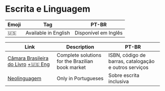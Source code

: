 # Escrita e Linguagem

| Emoji | Tag                  | PT-BR                |
| ----- | -------------------- | -------------------- |
| 🇺🇸  | Available in English | Disponível em Inglês |

| Link                                                                                | Description                                      | PT-BR                                                 |
| ----------------------------------------------------------------------------------- | ------------------------------------------------ | ----------------------------------------------------- |
| [Câmara Brasileira do Livro](https://cbl.org.br) [+🇺🇸 Eng](https://cbl.org.br/en) | Complete solutions for the Brazilian book market | ISBN, código de barras, catalogação e outros serviços |
| [Neolinguagem](https://bloguealternative.wordpress.com/neolinguagem/)               | Only in Portugueses                              | Sobre escrita inclusiva                               |
